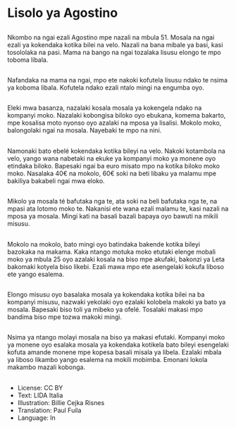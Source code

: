 # Lisolo ya Agostino

##
Nkombo na ngai ezali Agostino mpe nazali na mbula 51. Mosala na ngai ezali ya kokendaka kotika bilei na velo. Nazali na bana mibale ya basi, kasi tosololaka na pasi. Mama na bango na ngai tozalaka lisusu elongo te mpo toboma libala.

##
Nafandaka na mama na ngai, mpo ete nakoki kofutela lisusu ndako te nsima ya koboma libala. Kofutela ndako ezali ntalo mingi na engumba oyo.

##
Eleki mwa basanza, nazalaki kosala mosala ya kokengela ndako na kompanyi moko. Nazalaki kobongisa biloko oyo ebukana, komema bakarto, mpe kosalisa moto nyonso oyo azalaki na mposa ya lisalisi. Mokolo moko, balongolaki ngai na mosala. Nayebaki te mpo na nini.

##
Namonaki bato ebelé kokendaka kotika bileyi na velo. Nakoki kotambola na velo, yango wana nabetaki na ekuke ya kompanyi moko ya monene oyo etindaka biloko. Bapesaki ngai ba euro misato mpo na kotika biloko moko moko. Nasalaka 40€ na mokolo, 60€ soki na beti libaku ya malamu mpe bakiliya bakabeli ngai mwa eloko.

##
Mikolo ya mosala té bafutaka nga te, ata soki na beli bafutaka nga te, na mpasi ata lotomo moko te. Nakanisi ete wana ezali malamu te, kasi nazali na mposa ya mosala. Mingi kati na basali bazali bapaya oyo bawuti na mikili misusu.

##
Mokolo na mokolo, bato mingi oyo batindaka bakende kotika bileyi bazokaka na makama. Kaka ntango motuka moko etutaki elenge mobali moko ya mbula 25 oyo azalaki kosala na biso mpe akufaki, bakonzi ya Leta bakomaki kotyela biso likebi. Ezali mawa mpo ete asengelaki kokufa liboso ete yango esalema.

##
Elongo misusu oyo basalaka mosala ya kokendaka kotika bilei na ba kompanyi misusu, nazwaki yekolaki oyo ezalaki kolobela makoki ya bato ya mosala. Bapesaki biso toli ya mibeko ya ofelé. Tosalaki makasi mpo bandima biso mpe tozwa makoki mingi.

##
Nsima ya ntango molayi mosala na biso ya makasi efutaki. Kompanyi moko ya monene oyo esalaka mosala ya kokendaka kotikela bato bileyi esengelaki kofuta amande monene mpe kopesa basali misala ya libela. Ezalaki mbala ya liboso likambo yango esalema na mokili mobimba. Emonani lokola makambo mazali kobonga.

##
* License: CC BY
* Text: LIDA Italia
* Illustration: Billie Cejka Risnes
* Translation: Paul Fuila
* Language: ln
